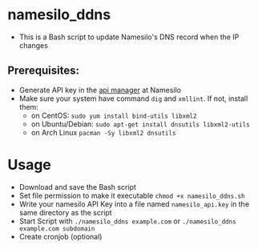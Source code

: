 
# namesilo_ddns
* This is a Bash script to update Namesilo's DNS record when the IP changes

## Prerequisites:
* Generate API key in the [api manager](https://www.namesilo.com/account_api.php) at Namesilo 
* Make sure your system have command `dig` and `xmllint`. If not, install them:
    * on CentOS: ```sudo yum install bind-utils libxml2```
    * on Ubuntu/Debian: ```sudo apt-get install dnsutils libxml2-utils```
    * on Arch Linux ```pacman -Sy libxml2 dnsutils```

# Usage
* Download and save the Bash script
* Set file permission to make it executable ```chmod +x namesilo_ddns.sh```
* Write your namesilo API Key into a file named ```namesilo_api.key``` in the same directory as the script
* Start Script with ```./namesilo_ddns example.com``` or ```./namesilo_ddns example.com subdomain```
* Create cronjob (optional)
